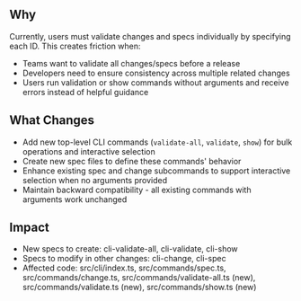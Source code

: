 ## Why

Currently, users must validate changes and specs individually by specifying each ID. This creates friction when:
- Teams want to validate all changes/specs before a release
- Developers need to ensure consistency across multiple related changes  
- Users run validation or show commands without arguments and receive errors instead of helpful guidance

## What Changes

- Add new top-level CLI commands (`validate-all`, `validate`, `show`) for bulk operations and interactive selection
- Create new spec files to define these commands' behavior
- Enhance existing spec and change subcommands to support interactive selection when no arguments provided
- Maintain backward compatibility - all existing commands with arguments work unchanged

## Impact

- New specs to create: cli-validate-all, cli-validate, cli-show
- Specs to modify in other changes: cli-change, cli-spec
- Affected code: src/cli/index.ts, src/commands/spec.ts, src/commands/change.ts, src/commands/validate-all.ts (new), src/commands/validate.ts (new), src/commands/show.ts (new)